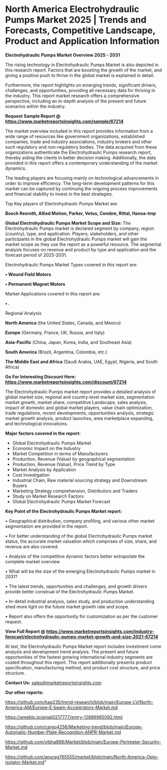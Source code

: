 # North America Electrohydraulic Pumps Market 2025 | Trends and Forecasts, Competitive Landscape, Product and Application Information

<Strong> Electrohydraulic Pumps Market Overview 2025 - 2031</strong>

The rising technology in Electrohydraulic Pumps Market is also depicted in this research report. Factors that are boosting the growth of the market, and giving a positive push to thrive in the global market is explained in detail.

Furthermore, the report highlights on emerging trends, significant drivers, challenges, and opportunities, providing all necessary data for thriving in the industry. This report market research offers a comprehensive perspective, including an in-depth analysis of the present and future scenarios within the industry.

<strong>Request Sample Report @ <a href=https://www.marketreportsinsights.com/sample/67214>https://www.marketreportsinsights.com/sample/67214</a></strong>

The market overview included in this report provides information from a wide range of resources like government organizations, established companies, trade and industry associations, industry brokers and other such regulatory and non-regulatory bodies. The data acquired from these organizations authenticate the Electrohydraulic Pumps research report, thereby aiding the clients in better decision making. Additionally, the data provided in this report offers a contemporary understanding of the market dynamics.

The leading players are focusing mainly on technological advancements in order to improve efficiency. The long-term development patterns for this market can be captured by continuing the ongoing process improvements and financial stability to invest in the best strategies.

Top Key players of Electrohydraulic Pumps Market are:

<strong>Bosch Rexroth, Allied Motion, Parker, Vetus, Cembre, Rittal, Hansa-tmp</strong>

<strong><b>Global Electrohydraulic Pumps Market Scope and Size:</b></strong>
The Electrohydraulic Pumps market is declared segment by company, region (country), type, and application. Players, stakeholders, and other participants in the global Electrohydraulic Pumps market will gain the market scope as they use the report as a powerful resource. The segmental analysis focuses on revenue and product by type and application and the forecast period of 2025-2031.

Electrohydraulic Pumps Market Types covered in this report are:

<strong>• Wound Field Motors

• Permanent Magnet Motors</strong>

Market Applications covered in this report are:

<strong>• .</strong> 

Regional Analysis

<strong>North America</strong> (the United States, Canada, and Mexico)

<strong>Europe</strong> (Germany, France, UK, Russia, and Italy)

<strong>Asia-Pacific</strong> (China, Japan, Korea, India, and Southeast Asia)

<strong>South America</strong> (Brazil, Argentina, Colombia, etc.)

<strong>The Middle East and Africa</strong> (Saudi Arabia, UAE, Egypt, Nigeria, and South Africa)

<strong>Go For Interesting Discount Here: <a href=https://www.marketreportsinsights.com/discount/67214>https://www.marketreportsinsights.com/discount/67214</a></strong>

The Electrohydraulic Pumps market report provides a detailed analysis of global market size, regional and country-level market size, segmentation market growth, market share, competitive Landscape, sales analysis, impact of domestic and global market players, value chain optimization, trade regulations, recent developments, opportunities analysis, strategic market growth analysis, product launches, area marketplace expanding, and technological innovations.

<strong><b>Major factors covered in the report:</b></strong>
<ul>
  <li>Global Electrohydraulic Pumps Market </li>
  <li>Economic Impact on the Industry</li>
  <li>Market Competition in terms of Manufacturers</li>
  <li>Production, Revenue (Value) by geographical segmentation</li>
  <li>Production, Revenue (Value), Price Trend by Type</li>
  <li>Market Analysis by Application</li>
  <li>Cost Investigation</li>
  <li>Industrial Chain, Raw material sourcing strategy and Downstream Buyers</li>
  <li>Marketing Strategy comprehension, Distributors and Traders</li>
  <li>Study on Market Research Factors</li>
  <li>Global Electrohydraulic Pumps Market Forecast</li>
</ul>

<strong><b>Key Point of the Electrohydraulic Pumps Market report:</b></strong>

• Geographical distribution, company profiling, and various other market segmentation are provided in the report.

• For better understanding of the global Electrohydraulic Pumps market status, the accurate market valuation which comprises of size, share, and revenue are also covered.

• Analysis of the competitive dynamic factors better extrapolate the complete market overview

• What will be the size of the emerging Electrohydraulic Pumps market in 2031?

• The latest trends, opportunities and challenges, and growth drivers provide better construal of the Electrohydraulic Pumps Market.

• In-detail industrial analysis, sales study, and production understanding shed more light on the future market growth rate and scope.

• Report also offers the opportunity for customization as per the customer request.

<strong><b>View Full Report @ <a href=https://www.marketreportsinsights.com/industry-forecast/electrohydraulic-pumps-market-growth-and-size-2021-67214>https://www.marketreportsinsights.com/industry-forecast/electrohydraulic-pumps-market-growth-and-size-2021-67214</a></b></strong>


At last, the Electrohydraulic Pumps Market report includes investment come analysis and development trend analysis. The present and future opportunities of the fastest growing international industry segments are coated throughout this report. This report additionally presents product specification, manufacturing method, and product cost structure, and price structure.

<strong>Contact Us:</strong>
sales@marketreportsinsights.com

<strong>Our other reports:</strong>

<a href=https://github.com/haq235/trend-research/blob/main/Europe-LV/North-America-AM/Europe-E-beam-Accelerators-Market.md>https://github.com/haq235/trend-research/blob/main/Europe-LV/North-America-AM/Europe-E-beam-Accelerators-Market.md</a>

<a href=https://ameblo.jp/anjali0217777/entry-12886965092.html>https://ameblo.jp/anjali0217777/entry-12886965092.html</a>

<a href=https://github.com/cargo4256/Marketing-trend/blob/main/Europe-Automatic-Number-Plate-Recognition-ANPR-Market.md>https://github.com/cargo4256/Marketing-trend/blob/main/Europe-Automatic-Number-Plate-Recognition-ANPR-Market.md</a>

<a href=https://github.com/vibha898/Market/blob/main/Europe-Perimeter-Security-Market.md>https://github.com/vibha898/Market/blob/main/Europe-Perimeter-Security-Market.md</a>

<a href=https://github.com/anurag765555/market/blob/main/North-America-Opto-isolator-Market.md>https://github.com/anurag765555/market/blob/main/North-America-Opto-isolator-Market.md</a>"
